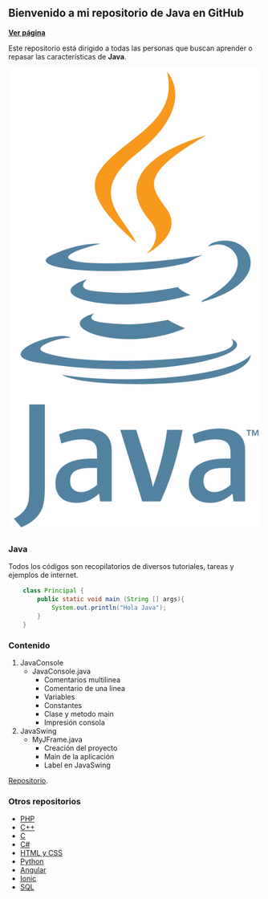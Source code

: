 ## Bienvenido a mi repositorio de Java en GitHub

**[Ver página](https://diegoalex24.github.io/Java-examples)**

Este repositorio está dirigido a todas las personas que buscan aprender o repasar las características de **Java**.

![Image Java](https://raw.githubusercontent.com/diegoAlex24/Java-examples/master/Java_logo.png)

### Java
Todos los códigos son recopilatorios de diversos tutoriales, tareas y ejemplos de internet.

```java
    class Principal {
        public static void main (String [] args){
            System.out.println("Hola Java");
        }
    }
```

### Contenido

1. JavaConsole
    * JavaConsole.java
        * Comentarios multilinea
        * Comentario de una linea
        * Variables
        * Constantes
        * Clase y metodo main
        * Impresión consola
2. JavaSwing
    * MyJFrame.java
        * Creación del proyecto
        * Main de la aplicación
        * Label en JavaSwing


[Repositorio](https://github.com/diegoAlex24/Java-examples).

### Otros repositorios
* [PHP](https://diegoalex24.github.io/PHP-examples)
* [C++](https://diegoalex24.github.io/C-Plus-Plus-examples)
* [C](https://diegoalex24.github.io/C-examples)
* [C#](https://diegoalex24.github.io/C-Sharp-examples)
* [HTML y CSS](https://diegoalex24.github.io/HTML-CSS-examples)
* [Python](https://diegoalex24.github.io/Python-examples)
* [Angular](https://diegoalex24.github.io/Angular-examples)
* [Ionic](https://diegoalex24.github.io/Ionic-examples)
* [SQL](https://diegoalex24.github.io/SQL-examples)
